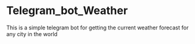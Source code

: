 # Telegram_bot_Weather
This is a simple telegram bot for getting the current weather forecast for any city in the world
